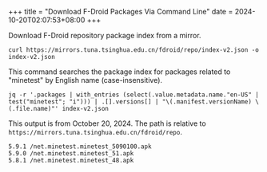+++
title = "Download F-Droid Packages Via Command Line"
date = 2024-10-20T02:07:53+08:00
+++

Download F-Droid repository package index from a mirror.

```console
curl https://mirrors.tuna.tsinghua.edu.cn/fdroid/repo/index-v2.json -o index-v2.json
```

This command searches the package index for packages related to "minetest" by English name (case-insensitive).

```console
jq -r '.packages | with_entries (select(.value.metadata.name."en-US" | test("minetest"; "i"))) | .[].versions[] | "\(.manifest.versionName) \(.file.name)"' index-v2.json
```

This output is from October 20, 2024. The path is relative to `https://mirrors.tuna.tsinghua.edu.cn/fdroid/repo`.

```
5.9.1 /net.minetest.minetest_5090100.apk
5.9.0 /net.minetest.minetest_51.apk
5.8.1 /net.minetest.minetest_48.apk
```
